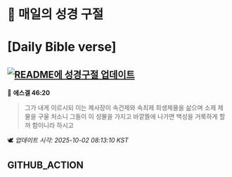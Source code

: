 # 🙏 매일의 성경 구절
# [Daily Bible verse]
## [![README에 성경구절 업데이트](https://github.com/DONGSUKA/first_test/actions/workflows/update-readme-bible.yml/badge.svg)](https://github.com/DONGSUKA/first_test/actions/workflows/update-readme-bible.yml)
<!-- START_BIBLE_VERSE -->
📖 **에스겔 46:20**
> 그가 내게 이르시되 이는 제사장이 속건제와 속죄제 희생제물을 삶으며 소제 제물을 구울 처소니 그들이 이 성물을 가지고 바깥뜰에 나가면 백성을 거룩하게 할까 함이니라 하시고

🕊️ _업데이트 시각: 2025-10-02 08:13:10 KST_
  <!-- END_BIBLE_VERSE -->
## GITHUB_ACTION
